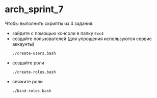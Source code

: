 # arch_sprint_7

Чтобы выполнить скрипты из 4 задания:
- зайдите с помощью консоли в папку `Exc4`
- создайте пользователей (для упрощения используются сервис аккаунты)
  ```
  ./create-users.bash
  ```
- создайте роли
  ```
  ./create-roles.bash
  ```
- свяжите роли
  ```
  ./bind-roles.bash
  ```